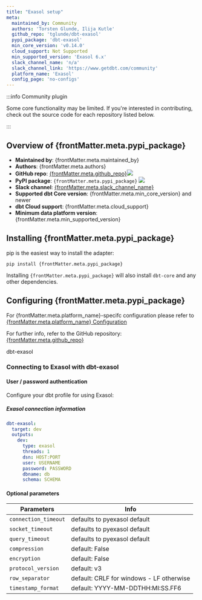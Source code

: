 ```yaml
---
title: "Exasol setup"
meta:
  maintained_by: Community
  authors: 'Torsten Glunde, Ilija Kutle'
  github_repo: 'tglunde/dbt-exasol'
  pypi_package: 'dbt-exasol'
  min_core_version: 'v0.14.0'
  cloud_support: Not Supported
  min_supported_version: 'Exasol 6.x'
  slack_channel_name: 'n/a'
  slack_channel_link: 'https://www.getdbt.com/community'
  platform_name: 'Exasol'
  config_page: 'no-configs'
---
```


:::info Community plugin

Some core functionality may be limited. If you're interested in contributing, check out the source code for each repository listed below.

:::

<h2> Overview of {frontMatter.meta.pypi_package} </h2>

<ul>
    <li><strong>Maintained by</strong>: {frontMatter.meta.maintained_by}</li>
    <li><strong>Authors</strong>: {frontMatter.meta.authors}</li>
    <li><strong>GitHub repo</strong>: <a href={`https://github.com/${frontMatter.meta.github_repo}`}>{frontMatter.meta.github_repo}</a><a href={`https://github.com/${frontMatter.meta.github_repo}`}><img src={`https://img.shields.io/github/stars/${frontMatter.meta.github_repo}?style=for-the-badge`}/></a></li>
    <li><strong>PyPI package</strong>: <code>{frontMatter.meta.pypi_package}</code> <a href={`https://badge.fury.io/py/${frontMatter.meta.pypi_package}`}><img src={`https://badge.fury.io/py/${frontMatter.meta.pypi_package}.svg`}/></a></li>
    <li><strong>Slack channel</strong>: <a href={frontMatter.meta.slack_channel_link}>{frontMatter.meta.slack_channel_name}</a></li>
    <li><strong>Supported dbt Core version</strong>: {frontMatter.meta.min_core_version} and newer</li>
    <li><strong>dbt Cloud support</strong>: {frontMatter.meta.cloud_support}</li>
    <li><strong>Minimum data platform version</strong>: {frontMatter.meta.min_supported_version}</li>
    </ul>


<h2> Installing {frontMatter.meta.pypi_package} </h2>

pip is the easiest way to install the adapter:

<code>pip install {frontMatter.meta.pypi_package}</code>

<p>Installing <code>{frontMatter.meta.pypi_package}</code> will also install <code>dbt-core</code> and any other dependencies.</p>

<h2> Configuring {frontMatter.meta.pypi_package} </h2>

<p>For {frontMatter.meta.platform_name}-specifc configuration please refer to <a href={frontMatter.meta.config_page}>{frontMatter.meta.platform_name} Configuration</a> </p>

<p>For further info, refer to the GitHub repository: <a href={`https://github.com/${frontMatter.meta.github_repo}`}>{frontMatter.meta.github_repo}</a></p>
 dbt-exasol

### Connecting to Exasol with **dbt-exasol**

#### User / password authentication

Configure your dbt profile for using Exasol:

##### Exasol connection information

<File name='profiles.yml'>

```yaml
dbt-exasol:
  target: dev
  outputs:
    dev:
      type: exasol
      threads: 1
      dsn: HOST:PORT
      user: USERNAME
      password: PASSWORD
      dbname: db
      schema: SCHEMA
```

#### Optional parameters

| Parameters | Info |
| --------- | -----|
| `connection_timeout` | defaults to pyexasol default |
| `socket_timeout` | defaults to pyexasol default |
| `query_timeout` | defaults to pyexasol default |
| `compression` |  default: False |
| `encryption` |  default: False |
| `protocol_version` | default: v3 |
| `row_separator` | default: CRLF for windows - LF otherwise |
| `timestamp_format` | default: YYYY-MM-DDTHH:MI:SS.FF6 |




